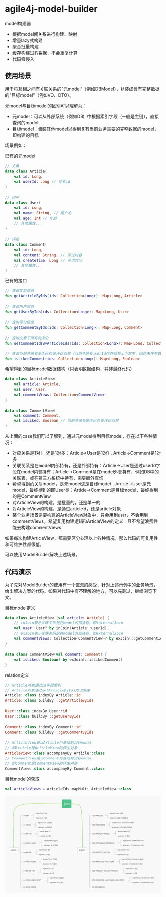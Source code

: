 # agile4j-model-builder

model构建器

* 根据model间关系进行构建、映射
* 增量lazy式构建
* 聚合批量构建
* 缓存构建过程数据，不会重复计算
* 代码零侵入

## 使用场景

用于将互相之间有关联关系的"元model"（例如DBModel），组装成含有完整数据的"目标model"（例如VO、DTO）。

元model与目标model的区别可以理解为：
* 元model：可以从外部系统（例如DB）中根据索引字段（一般是主键），直接查询的model
* 目标model：组装其他model以得到含有当前业务需要的完整数据的model，即构建的目标

场景例如：

已有的元model
```Kotlin
// 文章
data class Article(
    val id: Long,
    val userId: Long // 作者id
)

// 用户
data class User(
    val id: Long,
    val name: String, // 用户名
    val age: Int // 年龄
    // 其他属性...
)

// 评论
data class Comment(
    val id: Long,
    val content: String, // 评论内容
    val createTime: Long // 评论时间
    // 其他属性...
)
```

已有的接口
```Kotlin
// 查询文章信息
fun getArticleByIds(ids: Collection<Long>): Map<Long, Article> 

// 查询用户信息
fun getUserByIds(ids: Collection<Long>): Map<Long, User> 

// 查询评论信息
fun getCommentByIds(ids: Collection<Long>): Map<Long, Comment> 

// 查询文章下所有的评论
fun getCommentIdsByArticleIds(ids: Collection<Long>): Map<Long, Collection<Long>>

// 查询当前登录者是否已对该评论点赞（当前登录者userId存在线程上下文中，因此未在参数中体现）
fun isLikedComment(ids: Collection<Long>): Map<Long, Boolean>
```

希望得到的目标model数据结构（只表明数据结构，并非最终代码）
```Kotlin
data class ArticleView(
    val article: Article,
    val user: User,
    val commentViews: Collection<CommentView>
)

data class CommentView(
    val comment: Comment,
    val isLiked: Boolean // 当前登录者是否已对该评论点赞
)
```

从上面的case我们可以了解到，通过元model得到目标model，存在以下各种情况：

* 对应关系是1对1，还是1对多：Article->User是1对1；Article->Comment是1对多
* 关联关系是在model内部持有，还是外部持有：Article->User是通过userId字段在model内部持有；Article->Comment是在model外部持有，例如DB中的关联表，或在第三方系统中持有，需要额外查询
* 希望得到的关联model，是元model还是目标model：Article->User是元model，最终得到的即User类；Article->Comment是目标model，最终得到的是CommentView
* 对ArticleView的构建，是批量的，还是单一的
* 对ArticleView的构建，是通过articleId，还是article对象
* 某个业务场景需要构建的ArticleView对象中，只会用到user，不会用到commentViews。希望复用构建逻辑和ArticleView的定义，且不希望浪费性能去构建commentViews

如果每次构建ArticleView，都需要区分处理以上各种情况，那么代码的可复用性和可维护性都很低。

可以使用ModelBuilder解决上述场景。

## 代码演示

为了先对ModelBuilder的使用有一个直观的感受，针对上述示例中的业务场景，给出解决方案的代码。如果对代码中有不理解的地方，可以先跳过，继续浏览下文。

目标model定义
```Kotlin
data class ArticleView (val article: Article) {
    // inJoin表示关联关系是在model内部持有，即internalJoin
    val user: User? by inJoin(Article::userId),
    // exJoin表示关联关系是在model外部持有，即externalJoin
    val commentViews: Collection<CommentView>? by exJoin(::getCommentIdsByArticleIds)
}

data class CommentView(val comment: Comment) {
    val isLiked: Boolean? by exJoin(::isLikedComment)
}
```

relation定义
```Kotlin
// Article对象通过id字段索引
// Article对象通过getArticleByIds方法构建
Article::class indexBy Article::id
Article::class buildBy ::getArticleByIds

User::class indexBy User::id
User::class buildBy ::getUserByIds

Comment::class indexBy Comment::id
Comment::class buildBy ::getCommentByIds

// ArticleView是以Article为基础的目标model
// 即Article是ArticleView的伴生对象
ArticleView::class accompanyBy Article::class
// CommentView是以Comment为基础的目标model
// 即Comment是CommentView的伴生对象
CommentView::class accompanyBy Comment::class
```

目标model的获取
```Kotlin
val articleViews = articleIds mapMulti ArticleView::class
```


![ModelBuilder.svg](https://raw.githubusercontent.com/agile4j/agile4j-model-builder/master/src/test/resources/ModelBuilder.svg)

